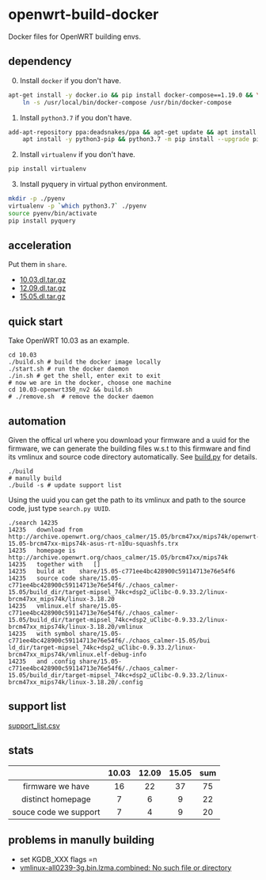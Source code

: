 # openwrt-build-docker

Docker files for OpenWRT building envs.

## dependency

0. Install `docker` if you don't have.
```bash
apt-get install -y docker.io && pip install docker-compose==1.19.0 && \
    ln -s /usr/local/bin/docker-compose /usr/bin/docker-compose
```

1. Install `python3.7` if you don't have.
```bash
add-apt-repository ppa:deadsnakes/ppa && apt-get update && apt install -y python3.7 && \
    apt install -y python3-pip && python3.7 -m pip install --upgrade pip
```

2. Install `virtualenv` if you don't have.
```bash
pip install virtualenv
```

3. Install pyquery in virtual python environment.
```bash
mkdir -p ./pyenv
virtualenv -p `which python3.7` ./pyenv
source pyenv/bin/activate
pip install pyquery
```

## acceleration


Put them in `share`.

+ [10.03.dl.tar.gz](https://drive.google.com/file/d/1S4TdLBQDgnVv2cifXMhSR1umo5_Bo2tu/view?usp=sharing)
+ [12.09.dl.tar.gz](https://drive.google.com/open?id=1hc0PujRBhNEn_2zC8_etlGmVJAYHEq6Q)
+ [15.05.dl.tar.gz](https://drive.google.com/file/d/1R86VpMVnaCLeb_iHCRAqkV_sSTc40-i-/view?usp=sharing)


## quick start

Take OpenWRT 10.03 as an example.

```shell script
cd 10.03
./build.sh # build the docker image locally
./start.sh # run the docker daemon
./in.sh # get the shell, enter exit to exit
# now we are in the docker, choose one machine
cd 10.03-openwrt350_nv2 && build.sh
# ./remove.sh  # remove the docker daemon
```
## automation

Given the offical url where you download your firmware and a uuid for the firmware, we can generate the building files
w.s.t to this firmware and find its vmlinux and source code directory automatically. See [build.py](./build.py) for details.

```shell script
./build
# manully build
./build -s # update support list
```

Using the uuid you can get the path to its vmlinux and path to the source code, just type `search.py UUID`.

```shell script
./search 14235
14235   download from   http://archive.openwrt.org/chaos_calmer/15.05/brcm47xx/mips74k/openwrt-15.05-brcm47xx-mips74k-asus-rt-n10u-squashfs.trx
14235   homepage is http://archive.openwrt.org/chaos_calmer/15.05/brcm47xx/mips74k
14235   together with   []
14235   build at    share/15.05-c771ee4bc428900c59114713e76e54f6
14235   source code share/15.05-c771ee4bc428900c59114713e76e54f6/./chaos_calmer-15.05/build_dir/target-mipsel_74kc+dsp2_uClibc-0.9.33.2/linux-brcm47xx_mips74k/linux-3.18.20
14235   vmlinux.elf share/15.05-c771ee4bc428900c59114713e76e54f6/./chaos_calmer-15.05/build_dir/target-mipsel_74kc+dsp2_uClibc-0.9.33.2/linux-brcm47xx_mips74k/linux-3.18.20/vmlinux
14235   with symbol share/15.05-c771ee4bc428900c59114713e76e54f6/./chaos_calmer-15.05/bui  ld_dir/target-mipsel_74kc+dsp2_uClibc-0.9.33.2/linux-brcm47xx_mips74k/vmlinux.elf-debug-info
14235   and .config share/15.05-c771ee4bc428900c59114713e76e54f6/./chaos_calmer-15.05/build_dir/target-mipsel_74kc+dsp2_uClibc-0.9.33.2/linux-brcm47xx_mips74k/linux-3.18.20/.config
```

## support list

[support_list.csv](./support_list.csv)

## stats
||10.03|12.09|15.05|sum|
|:---:|:---:|:---:|:---:|:---:|
|firmware we have|16|22|37|75|
|distinct homepage|7|6|9|22|
|souce code we support|7|4|9|20|

## problems in manully building

+ set KGDB_XXX flags =n
+ [vmlinux-all0239-3g.bin.lzma.combined: No such file or directory](https://forum.archive.openwrt.org/viewtopic.php?id=41831)
